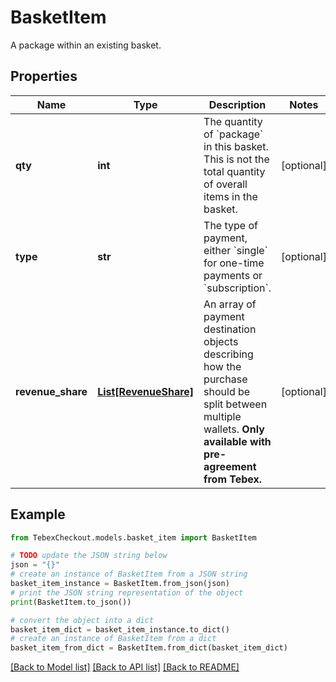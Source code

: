 # BasketItem

A package within an existing basket.

## Properties

Name | Type | Description | Notes
------------ | ------------- | ------------- | -------------
**qty** | **int** | The quantity of &#x60;package&#x60; in this basket. This is not the total quantity of overall items in the basket. | [optional] 
**type** | **str** | The type of payment, either &#x60;single&#x60; for one-time payments or &#x60;subscription&#x60;. | [optional] 
**revenue_share** | [**List[RevenueShare]**](RevenueShare.md) | An array of payment destination objects describing how the purchase should be split between multiple wallets. **Only available with pre-agreement from Tebex.** | [optional] 

## Example

```python
from TebexCheckout.models.basket_item import BasketItem

# TODO update the JSON string below
json = "{}"
# create an instance of BasketItem from a JSON string
basket_item_instance = BasketItem.from_json(json)
# print the JSON string representation of the object
print(BasketItem.to_json())

# convert the object into a dict
basket_item_dict = basket_item_instance.to_dict()
# create an instance of BasketItem from a dict
basket_item_from_dict = BasketItem.from_dict(basket_item_dict)
```
[[Back to Model list]](../README.md#documentation-for-models) [[Back to API list]](../README.md#documentation-for-api-endpoints) [[Back to README]](../README.md)



